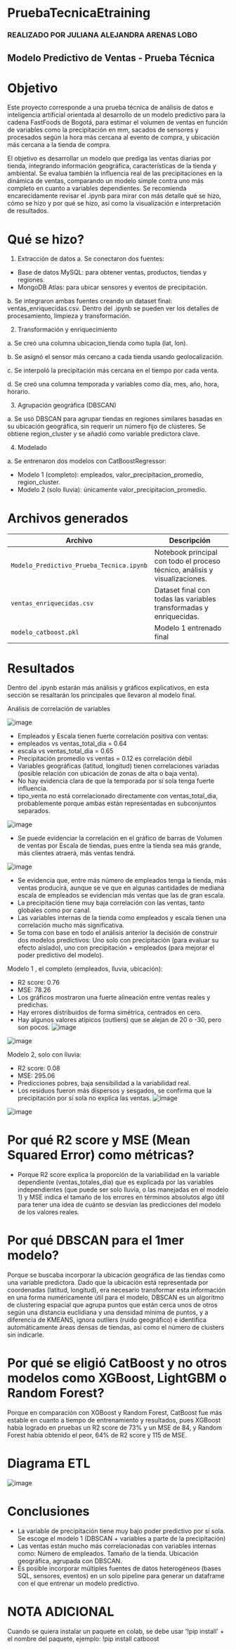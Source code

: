 # PruebaTecnicaEtraining
### REALIZADO POR JULIANA ALEJANDRA ARENAS LOBO
## Modelo Predictivo de Ventas - Prueba Técnica

# Objetivo
Este proyecto corresponde a una prueba técnica de análisis de datos e inteligencia artificial orientada al desarrollo de un modelo predictivo para la cadena FastFoods de Bogotá, para estimar el volumen de ventas en función de variables como la precipitación en mm, sacados de sensores y procesados según la hora más cercana al evento de compra, y ubicación más cercana a la tienda de compra.

El objetivo es desarrollar un modelo que prediga las ventas diarias por tienda, integrando información geográfica, características de la tienda y ambiental.
Se evalua también la influencia real de las precipitaciones en la dinámica de ventas, comparando un modelo simple contra uno más completo en cuanto a variables dependientes.
Se recomienda encarecidamente revisar el .ipynb para mirar con más detalle qué se hizo, cómo se hizo y por qué se hizo, así como la visualización e interpretación de resultados.

# Qué se hizo?
1. Extracción de datos
a. Se conectaron dos fuentes:

* Base de datos MySQL: para obtener ventas, productos, tiendas y regiones.
* MongoDB Atlas: para ubicar sensores y eventos de precipitación.

b. Se integraron ambas fuentes creando un dataset final: ventas_enriquecidas.csv. Dentro del .ipynb se pueden ver los detalles de procesamiento, limpieza y transformación.

2. Transformación y enriquecimiento

a. Se creó una columna ubicacion_tienda como tupla (lat, lon).

b. Se asignó el sensor más cercano a cada tienda usando geolocalización.

c. Se interpoló la precipitación más cercana en el tiempo por cada venta.

d. Se creó una columna temporada y variables como día, mes, año, hora, horario.

3. Agrupación geográfica (DBSCAN)

a. Se usó DBSCAN para agrupar tiendas en regiones similares basadas en su ubicación geográfica, sin requerir un número fijo de clústeres. Se obtiene region_cluster y se añadió como variable predictora clave.

4. Modelado
   
a. Se entrenaron dos modelos con CatBoostRegressor:

* Modelo 1 (completo): empleados, valor_precipitacion_promedio, region_cluster.
* Modelo 2 (solo lluvia): únicamente valor_precipitacion_promedio.

# Archivos generados
| Archivo                        | Descripción                                                                 |
|-------------------------------|------------------------------------------------------------------------------|
| `Modelo_Predictivo_Prueba_Tecnica.ipynb` | Notebook principal con todo el proceso técnico, análisis y visualizaciones.         |
| `ventas_enriquecidas.csv`     | Dataset final con todas las variables transformadas y enriquecidas.         |
| `modelo_catboost.pkl`         | Modelo 1 entrenado final          |

# Resultados

Dentro del .ipynb estarán más análisis y gráficos explicativos, en esta sección se resaltarán los principales que llevaron al modelo final.

Análisis de correlación de variables

![image](https://github.com/user-attachments/assets/1a239634-b2c8-49ed-b046-b730b3af4f29)

* Empleados y Escala tienen fuerte correlación positiva con ventas:
* empleados vs ventas_total_dia = 0.64
* escala vs ventas_total_dia = 0.65
* Precipitación promedio vs ventas = 0.12 es correlación débil
* Variables geográficas (latitud, longitud) tienen correlaciones variadas (posible relación con ubicación de zonas de alta o baja venta).
* No hay evidencia clara de que la temporada por sí sola tenga fuerte influencia.
* tipo_venta no está correlacionado directamente con ventas_total_dia, probablemente porque ambas están representadas en subconjuntos separados.

![image](https://github.com/user-attachments/assets/c1320409-8f34-4b37-bbea-372b3a18b0a0)

* Se puede evidenciar la correlación en el gráfico de barras de Volumen de ventas por Escala de tiendas, pues entre la tienda sea más grande, más clientes atraerá, más ventas tendrá.
  
![image](https://github.com/user-attachments/assets/c7491064-7b6f-4609-81e2-451b9f735222)

* Se evidencia que, entre más número de empleados tenga la tienda, más ventas producirá, aunque se ve que en algunas cantidades de mediana escala de empleados se evidencian más ventas que las de gran escala.
* La precipitación tiene muy baja correlación con las ventas, tanto globales como por canal.
* Las variables internas de la tienda como empleados y escala tienen una correlación mucho más significativa.
* Se toma con base en todo el análisis anterior la decisión de construir dos modelos predictivos: Uno solo con precipitación (para evaluar su efecto aislado), uno con precipitación + empleados (para mejorar el poder predictivo del modelo).

Modelo 1 , el completo (empleados, lluvia, ubicación):

* R2 score: 0.76
* MSE: 78.26
* Los gráficos mostraron una fuerte alineación entre ventas reales y predichas.
* Hay errores distribuidos de forma simétrica, centrados en cero.
* Hay algunos valores atípicos (outliers) que se alejan de 20 o -30, pero son pocos.
![image](https://github.com/user-attachments/assets/ecca7f1f-aa5f-493c-b780-0c14ba4d47e4)

![image](https://github.com/user-attachments/assets/21d95555-6fa7-4acc-aec1-544f3dca5725)

Modelo 2, solo con lluvia:
* R2 score: 0.08
* MSE: 295.06
* Predicciones pobres, baja sensibilidad a la variabilidad real.
* Los residuos fueron más dispersos y sesgados, se confirma que la precipitación por sí sola no explica las ventas.
![image](https://github.com/user-attachments/assets/c3d12d70-2a92-4c14-a6ac-a0019b6ac4df)

![image](https://github.com/user-attachments/assets/582aefc9-f095-43d9-98cb-5e6b5ef5c86d)

# Por qué R2 score y MSE (Mean Squared Error) como métricas?

* Porque R2 score explica la proporción de la variabilidad en la variable dependiente (ventas_totales_dia) que es explicada por las variables independientes (que puede ser solo lluvia, o las manejadas en el modelo 1) y MSE indica el tamaño de los errores en términos absolutos algo útil para tener una idea de cuánto se desvían las predicciones del modelo de los valores reales.

# Por qué DBSCAN para el 1mer modelo?

Porque se buscaba incorporar la ubicación geográfica de las tiendas como una variable predictora. Dado que la ubicación está representada por coordenadas (latitud, longitud), era necesario transformar esta información en una forma numéricamente útil para el modelo, DBSCAN es un algoritmo de clustering espacial que agrupa puntos que están cerca unos de otros según una distancia euclidiana y una densidad mínima de puntos, y a diferencia de KMEANS, ignora outliers (ruido geográfico) e identifica automáticamente áreas densas de tiendas, así como el número de clusters sin indicarle.

# Por qué se eligió CatBoost y no otros modelos como XGBoost, LightGBM o Random Forest?

Porque en comparación con XGBoost y Random Forest, CatBoost fue más estable en cuanto a tiempo de entrenamiento y resultados, pues XGBoost había logrado en pruebas un R2 score de 73% y un MSE de 84, y Random Forest había obtenido el peor, 64% de R2 score y 115 de MSE.

# Diagrama ETL

![image](https://github.com/user-attachments/assets/05ce01d2-f1eb-407b-b99e-dbdafb1a219b)

# Conclusiones
* La variable de precipitación tiene muy bajo poder predictivo por sí sola. Se escoge el modelo 1 (DBSCAN + variables a parte de la precipitación)
* Las ventas están mucho más correlacionadas con variables internas como: Número de empleados. Tamaño de la tienda. Ubicación geográfica, agrupada con DBSCAN.
* Es posible incorporar múltiples fuentes de datos heterogéneos (bases SQL, sensores, eventos) en un solo pipeline para generar un dataframe con el que entrenar un modelo predictivo.

# NOTA ADICIONAL
Cuando se quiera instalar un paquete en colab, se debe usar '!pip install' + el nombre del paquete, ejemplo: !pip install catboost
